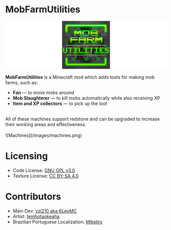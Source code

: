 # MobFarmUtilities

![Centered logo](/images/logo_centered.png)

**MobFarmUtilities** is a Minecraft mod which adds tools for making mob farms, such as:
- **Fan** — to move mobs around
- **Mob Slaughterer** — to kill mobs automatically while also receiving XP
- **Item and XP collectors** — to pick up the loot<br>
<br>
All of these machines support redstone and can be upgraded to increase their working areas and effectiveness. <br> <br>
![Machines](/images/machines.png)

# Licensing
- Code License: [GNU GPL v3.0](https://www.gnu.org/licenses/gpl-3.0.en.html)
- Texture License: [CC BY-SA 4.0](https://creativecommons.org/licenses/by-sa/4.0/)

# Contributors
- Main Dev: [yzl210 aka 6LeoMC](https://github.com/yzl210)
- Artist: [temhotaokeaha](https://github.com/temhotaokeaha)
- Brazilian Portuguese Localization: [Mikeliro](https://github.com/Mikeliro)
